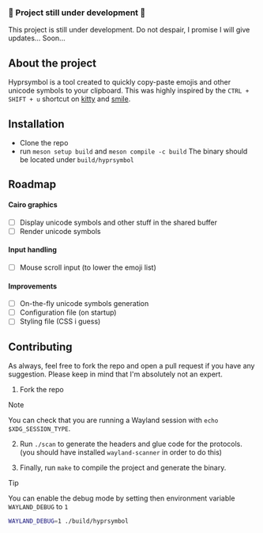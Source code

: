 ### 🚧 Project still under development 🚧
This project is still under development.
Do not despair, I promise I will give updates... Soon...

## About the project
Hyprsymbol is a tool created to quickly copy-paste emojis and other unicode symbols to your clipboard. This was highly inspired by the `CTRL + SHIFT + u` shortcut on [kitty](https://sw.kovidgoyal.net/kitty/) and [smile](https://github.com/mijorus/smile).

## Installation
+ Clone the repo
+ run `meson setup build` and `meson compile -c build`
The binary should be located under `build/hyprsymbol`

## Roadmap

#### Cairo graphics
+ [ ] Display unicode symbols and other stuff in the shared buffer
+ [ ] Render unicode symbols

#### Input handling
+ [ ] Mouse scroll input (to lower the emoji list)

#### Improvements
+ [ ] On-the-fly unicode symbols generation
+ [ ] Configuration file (on startup)
+ [ ] Styling file (CSS i guess)

## Contributing
As always, feel free to fork the repo and open a pull request if you have any suggestion. Please keep in mind that I'm absolutely not an expert.

1. Fork the repo
> [!NOTE]
> You can check that you are running a Wayland session with `echo $XDG_SESSION_TYPE`.

2. Run `./scan` to generate the headers and glue code for the protocols. (you should have installed `wayland-scanner` in order to do this)

3. Finally, run `make` to compile the project and generate the binary.

> [!TIP]
> You can enable the debug mode by setting then environment variable `WAYLAND_DEBUG` to `1`
> ```sh
> WAYLAND_DEBUG=1 ./build/hyprsymbol
> ```